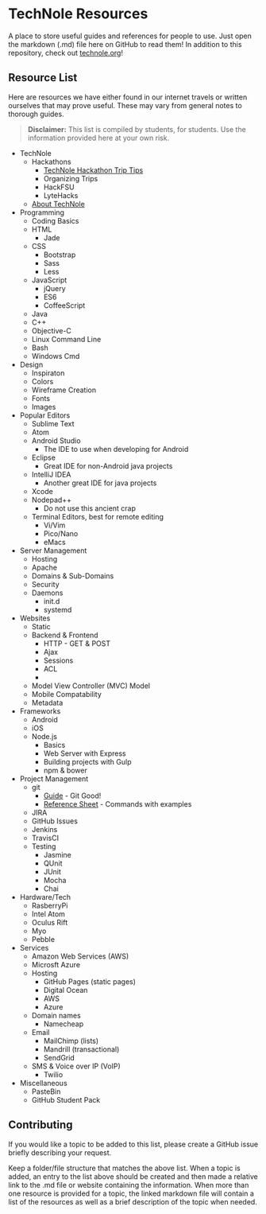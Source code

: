 TechNole Resources
==================

A place to store useful guides and references for people to use. Just open the markdown (.md) file here on GitHub to read them! In addition to this repository, check out [technole.org](http://technole.org)!

## Resource List
Here are resources we have either found in our internet travels or written ourselves that may prove useful. These may vary from general notes to thorough guides. 

> **Disclaimer:** This list is compiled by students, for students. Use the information provided here at your own risk.

* TechNole
    - Hackathons
        + [TechNole Hackathon Trip Tips](technole/hackathons/hackathon-trip-tips.md)
        + Organizing Trips
        + HackFSU
        + LyteHacks
    - [About TechNole](technole/about-technole.md)
* Programming
    - Coding Basics
    - HTML
        + Jade
    - CSS
        + Bootstrap
        + Sass
        + Less
    - JavaScript
        + jQuery
        + ES6
        + CoffeeScript
    - Java
    - C++
    - Objective-C
    - Linux Command Line
    - Bash
    - Windows Cmd
* Design
    - Inspiraton
    - Colors
    - Wireframe Creation
    - Fonts
    - Images
* Popular Editors
    - Sublime Text
    - Atom
    - Android Studio
        + The IDE to use when developing for Android
    - Eclipse
        + Great IDE for non-Android java projects
    - IntelliJ IDEA
        + Another great IDE for java projects
    - Xcode
    - Nodepad++
        + Do not use this ancient crap
    - Terminal Editors, best for remote editing
        + Vi/Vim
        + Pico/Nano
        + eMacs
* Server Management
    - Hosting
    - Apache
    - Domains & Sub-Domains
    - Security
    - Daemons
        + init.d
        + systemd
* Websites
    - Static
    - Backend & Frontend
        + HTTP - GET & POST
        + Ajax
        + Sessions
        + ACL
        + 
    - Model View Controller (MVC) Model
    - Mobile Compatability
    - Metadata
* Frameworks
    - Android
    - iOS
    - Node.js
        + Basics
        + Web Server with Express
        + Building projects with Gulp
        + npm & bower
* Project Management
    - git
        + [Guide](git/git-guide.md) - Git Good!
        + [Reference Sheet](git/git-reference.md) - Commands with examples
    - JIRA
    - GitHub Issues
    - Jenkins
    - TravisCI
    - Testing
        + Jasmine
        + QUnit
        + JUnit
        + Mocha
        + Chai
* Hardware/Tech
    - RasberryPi
    - Intel Atom
    - Oculus Rift
    - Myo
    - Pebble
* Services
    - Amazon Web Services (AWS)
    - Microsft Azure
    - Hosting
        + GitHub Pages (static pages)
        + Digital Ocean
        + AWS
        + Azure
    - Domain names
        + Namecheap
    - Email
        + MailChimp (lists)
        + Mandrill (transactional)
        + SendGrid
    - SMS & Voice over IP (VoIP)
        + Twilio
* Miscellaneous
    - PasteBin
    - GitHub Student Pack


## Contributing
If you would like a topic to be added to this list, please create a GitHub issue briefly describing your request.

Keep a folder/file structure that matches the above list. When a topic is added, an entry to the list above should be created and then made a relative link to the .md file or website containing the information. When more than one resource is provided for a topic, the linked markdown file will contain a list of the resources as well as a brief description of the topic when needed.